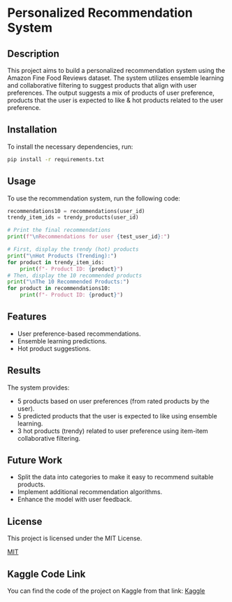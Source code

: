 # Personalized Recommendation System

## Description
This project aims to build a personalized recommendation system using the Amazon Fine Food Reviews dataset. The system utilizes ensemble learning and collaborative filtering to suggest products that align with user preferences. The output suggests a mix of products of user preference, products that the user is expected to like & hot products related to the user preference.


## Installation

To install the necessary dependencies, run:
```bash
pip install -r requirements.txt
```

## Usage
To use the recommendation system, run the following code:
```python
recommendations10 = recommendations(user_id)
trendy_item_ids = trendy_products(user_id)

# Print the final recommendations
print(f"\nRecommendations for user {test_user_id}:")

# First, display the trendy (hot) products
print("\nHot Products (Trending):")
for product in trendy_item_ids: 
    print(f"- Product ID: {product}")
# Then, display the 10 recommended products
print("\nThe 10 Recommended Products:")
for product in recommendations10:  
    print(f"- Product ID: {product}")
```
## Features
- User preference-based recommendations.
- Ensemble learning predictions.
- Hot product suggestions.

## Results
The system provides:

- 5 products based on user preferences (from rated products by the user).
- 5 predicted products that the user is expected to like using ensemble learning.
- 3 hot products (trendy) related to user preference using item-item collaborative filtering.

## Future Work
- Split the data into categories to make it easy to recommend suitable products.
- Implement additional recommendation algorithms.
- Enhance the model with user feedback.

## License
This project is licensed under the MIT License.

[MIT](https://choosealicense.com/licenses/mit/)

## Kaggle Code Link 
You can find the code of the project on Kaggle from that link:
[Kaggle](https://www.kaggle.com/code/mayarmahmoud015/personal-recommendation-system)
